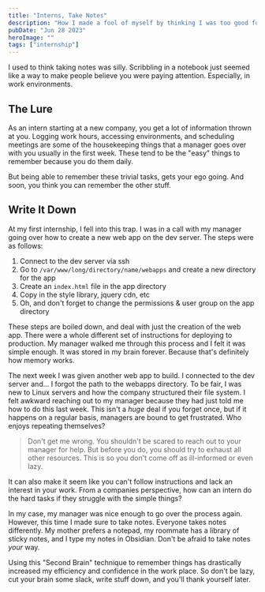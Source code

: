 ```yaml
---
title: "Interns, Take Notes"
description: "How I made a fool of myself by thinking I was too good for note taking."
pubDate: "Jun 28 2023"
heroImage: ""
tags: ["internship"]
---
```


I used to think taking notes was silly. Scribbling in a notebook just seemed like a way to make people believe you were paying attention. Especially, in work environments. 

## The Lure
As an intern starting at a new company, you get a lot of information thrown at you. Logging work hours, accessing environments, and scheduling meetings are some of the housekeeping things that a manager goes over with you usually in the first week. These tend to be the "easy" things to remember because you do them daily. 

But being able to remember these trivial tasks, gets your ego going. And soon, you think you can remember the other stuff.

## Write It Down
At my first internship, I fell into this trap. I was in a call with my manager going over how to create a new web app on the dev server. The steps were as follows:
1. Connect to the dev server via ssh
2. Go to `/var/www/long/directory/name/webapps` and create a new directory for the app
3. Create an `index.html` file in the app directory
4. Copy in the style library, jquery cdn, etc
5. Oh, and don't forget to change the permissions & user group on the app directory

These steps are boiled down, and deal with just the creation of the web app. There were a whole different set of instructions for deploying to production. My manager walked me through this process and I felt it was simple enough. It was stored in my brain forever. Because that's definitely how memory works.

The next week I was given another web app to build. I connected to the dev server and... I forgot the path to the webapps directory. To be fair, I was new to Linux servers and how the company structured their file system. I felt awkward reaching out to my manager because they had just told me how to do this last week. This isn't a *huge* deal if you forget once, but if it happens on a regular basis, managers are bound to get frustrated. Who enjoys repeating themselves?

>Don't get me wrong. You shouldn't be scared to reach out to your manager for help. But before you do, you should try to exhaust all other resources. This is so you don't come off as ill-informed or even lazy.

It can also make it seem like you can't follow instructions and lack an interest in your work. From a companies perspective, how can an intern do the hard tasks if they struggle with the simple things?

In my case, my manager was nice enough to go over the process again. However, this time I made sure to take notes. Everyone takes notes differently. My mother prefers a notepad, my roommate has a library of sticky notes, and I type my notes in Obsidian. Don't be afraid to take notes *your* way. 

Using this "Second Brain" technique to remember things has drastically increased my efficiency and confidence in the work place. So don't be lazy, cut your brain some slack, write stuff down, and you'll thank yourself later. 




